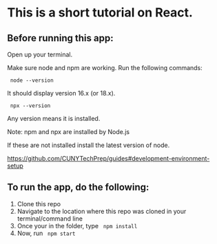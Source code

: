 # This is a short tutorial on React. 

## Before running this app:

Open up your terminal.

Make sure node and npm are working. Run the following commands:

<code> node --version </code> 

It should display version 16.x (or 18.x).

<code> npx --version </code>

Any version means it is installed.

Note: npm and npx are installed by Node.js

If these are not installed install the latest version of node.

https://github.com/CUNYTechPrep/guides#development-environment-setup

## To run the app, do the following:

1. Clone this repo
2. Navigate to the location where this repo was cloned in your terminal/command line
3. Once your in the folder, type <code> npm install </code>
4. Now, run <code> npm start </code>